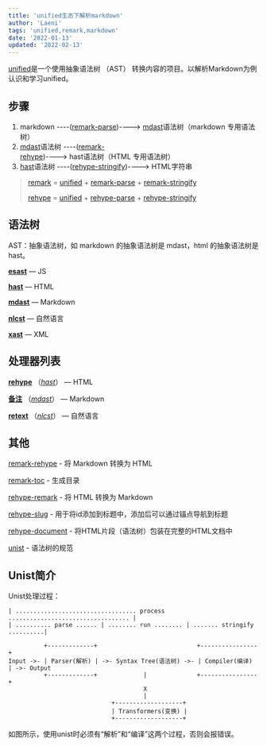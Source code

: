 ```yaml
---
title: 'unified生态下解析markdown'
author: 'Laeni'
tags: 'unified,remark,markdown'
date: '2022-01-13'
updated: '2022-02-13'
---
```


[unified](https://github.com/unifiedjs/unified)是一个使用抽象语法树 （AST） 转换内容的项目。以解析Markdown为例认识和学习unified。

## 步骤

1. markdown ----([remark-parse](https://unifiedjs.com/explore/package/remark-parse/))----> [mdast](https://github.com/syntax-tree/mdast)语法树（markdown 专用语法树）
2. [mdast](https://github.com/syntax-tree/mdast)语法树 ----([remark-rehype](https://unifiedjs.com/explore/package/remark-rehype/))----> hast语法树（HTML 专用语法树）
3. [hast](https://github.com/syntax-tree/mdast)语法树 ----([rehype-stringify](https://unifiedjs.com/explore/package/rehype-stringify/))----> HTML字符串

> [remark](https://unifiedjs.com/explore/package/remark/) = [unified](https://unifiedjs.com/explore/package/unified/) + [remark-parse](https://unifiedjs.com/explore/package/remark-parse/) + [remark-stringify](https://unifiedjs.com/explore/package/remark-stringify/)
>
> [rehype](https://unifiedjs.com/explore/package/rehype/)  = [unified](https://unifiedjs.com/explore/package/unified/) + [rehype-parse](https://unifiedjs.com/explore/package/rehype-parse/) + [rehype-stringify](https://unifiedjs.com/explore/package/rehype-stringify/)

## 语法树

AST：抽象语法树，如 markdown 的抽象语法树是 mdast，html 的抽象语法树是 hast。

[**esast**](https://github.com/syntax-tree/esast) — JS

[**hast**](https://github.com/syntax-tree/hast) — HTML

[**mdast**](https://github.com/syntax-tree/mdast) — Markdown

[**nlcst**](https://github.com/syntax-tree/nlcst) — 自然语言

[**xast**](https://github.com/syntax-tree/xast) — XML

## 处理器列表

[**rehype**](https://github.com/rehypejs/rehype) （[*hast*](https://github.com/syntax-tree/hast)） — HTML

[**备注**](https://github.com/remarkjs/remark) （[*mdast*](https://github.com/syntax-tree/mdast)） — Markdown

[**retext**](https://github.com/retextjs/retext) （[*nlcst*](https://github.com/syntax-tree/nlcst)） — 自然语言

## 其他

[remark-rehype](https://unifiedjs.com/explore/package/remark-rehype/) - 将 Markdown 转换为 HTML

[remark-toc](https://unifiedjs.com/explore/package/remark-toc/) - 生成目录

[rehype-remark](https://unifiedjs.com/explore/package/rehype-remark/) - 将 HTML 转换为 Markdown

[rehype-slug](https://unifiedjs.com/explore/package/rehype-slug/) - 用于将id添加到标题中，添加后可以通过锚点导航到标题

[rehype-document](https://unifiedjs.com/explore/package/rehype-document/) - 将HTML片段（语法树）包装在完整的HTML文档中

[unist](https://github.com/syntax-tree/unist) - 语法树的规范

## Unist简介

Unist处理过程：

```
| .................................. process .................................. |
| .......... parse ...... | ........ run ........ | ....... stringify ..........|

          +-------------+                            +----------------+
Input ->- | Parser(解析) | ->- Syntax Tree(语法树) ->- | Compiler(编译) | ->- Output
          +-------------+             |              +----------------+
                                      X
                                      |
                             +-------------------+
                             | Transformers(变换) |
                             +-------------------+
```

如图所示，使用unist时必须有“解析”和“编译”这两个过程，否则会报错误。

